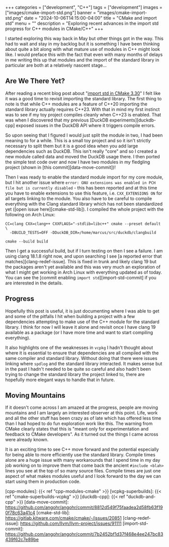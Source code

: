 +++
categories = ["development", "C++"]
tags = ["development"]
images = ["images/cmake-import-std.png"]
banner = "images/cmake-import-std.png"
date = "2024-10-06T14:15:00-04:00"
title = "CMake and import std"
menu = ""
description = "Exploring recent advances in the import std progress for C++ modules in CMake/C++"
+++

I started exploring this way back in May but other things got in the way. This had to wait and stay in my backlog but it is something I have been thinking about quite a bit along with what mature use of modules in C++ might look like. I would preface this with the fact that even with many months of delays in me writing this up that modules and the import of the standard library in particular are both at a relatively nascent stage...

Are We There Yet?
-----------------

After reading a recent blog post about "[import std in CMake 3.30][std-cmake]" I felt like it was a good time to revisit importing the standard library. The first thing to note is that while C++ modules are a feature of C++20 importing the standard library actually requires C++23. With that in mind my first instinct was to see if my toy project compiles cleanly when C++23 is enabled. That was when I discovered that my previous [DuckDB experiments][duckdb-cpp] exposed issues in the DuckDB API where it triggers compile errors.

So upon seeing that I figured I would just split the module in two, I had been meaning to for a while. This is a small toy project and so it isn't strictly necessary to split them but it is a good idea when you add large dependencies such as DuckDB. This isn't really "core" and so I created a new module called data and moved the DuckDB usage there. I then ported the simple test code over and now I have two modules in my fledgling project (shown in [this commit][data-move-commit])!

Then I was ready to enable the standard module import for my core module, but I hit another issue where `error: GNU extensions was enabled in PCH file but is currently disabled` - this has been reported and at this time you have to enable extensions to use this feature, i.e. `CXX_EXTENSIONS ON` for all targets linking to the module. You also have to be careful to compile everything with the Clang standard library which has not been standardized yet ([open issue here][cmake-std-lib]). I compiled the whole project with the following on Arch Linux:
```
CC=clang CXX=clang++ CXXFLAGS="-stdlib=libc++" cmake --preset default \
  -DBUILD_TESTS=OFF -DDuckDB_DIR=/home/marcus/src/duckdb/clangbuild

cmake --build build
```
Then I get a successful build, but if I turn testing on then I see a failure. I am using clang 18.1.8 right now, and upon searching I see [a reported error that matches][clang-redef-issue]. This is fixed in trunk and likely clang 19 but the packages aren't yet available and this was very much an exploration of what I might get working in Arch Linux with everything updated as of today. You can see the [commit enabling `import std`][import-std-commit] if you are interested in the details.

Progress
--------

Hopefully this post is useful, it is just documenting where I was able to get and some of the pitfalls I hit when building a project with a few dependencies attempting to make use of the C++ module for the standard library. I think for now I will leave it alone and revisit once I have clang 19 available as a package (or I have more time and want to start compiling everything).

It also highlights one of the weaknesses in `vcpkg` I hadn't thought about where it is essential to ensure that dependencies are all compiled with the same compiler and standard library. Without doing that there were issues linking where `spdlog` and the standard library interacted. It makes sense but in the past I hadn't needed to be quite so careful and also hadn't been trying to change the standard library the project linked to, there are hopefully more elegant ways to handle that in future.

Moving Mountains
----------------

If it doesn't come across I am amazed at the progress, people are moving mountains and I am largely an interested observer at this point. Life, work and all the other stuff has been crazy as of late which has offered less time than I had hoped to do fun exploration work like this. The warning from CMake clearly states that this is "meant only for experimentation and feedback to CMake developers". As it turned out the things I came across were already known.

It is an exciting time to see C++ move forward and the potential especially for being able to more efficiently use the standard library. Compile times alone are a huge issue with many workarounds that I spend time in my day job working on to improve them that come back the ancient `#include <blah>` lines you see at the top of so many source files. Compile times are just one aspect of what makes modules useful and I look forward to the day we can start using them in production code.

[std-cmake]: https://www.kitware.com/import-std-in-cmake-3-30/
[cpp-modules]: {{< ref "cpp-modules-cmake" >}}
[vcpkg-superbuilds]: {{< ref "cmake-superbuilds-vcpkg" >}}
[duckdb-cpp]: {{< ref "duckdb-and-cpp" >}}
[data-move-commit]: https://github.com/angohr/angohr/commit/8812d549f75faadea2d58fb63f190f78c63a41c4
[cmake-std-lib]: https://gitlab.kitware.com/cmake/cmake/-/issues/20851
[clang-redef-issue]: https://github.com/llvm/llvm-project/issues/91111
[import-std-commit]: https://github.com/angohr/angohr/commit/7b2452bf1d37f468e4ee247bc83439f62c7e89be
